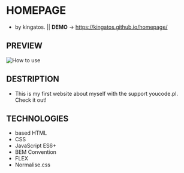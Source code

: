 #  HOMEPAGE                                             
- by kingatos. || **DEMO**  -> https://kingatos.github.io/homepage/
## PREVIEW
![How to use](https://i.ibb.co/vvt6PHx/homepage.gif)
## DESTRIPTION
- This is my first website about myself with the support youcode.pl. Check it out!
## TECHNOLOGIES
- based HTML
- CSS
- JavaScript ES6+
- BEM Convention
- FLEX
- Normalise.css
